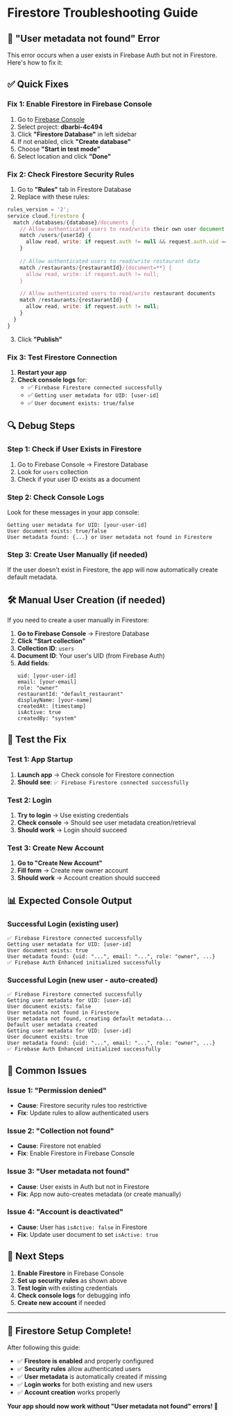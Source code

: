 # Firestore Troubleshooting Guide

## 🚨 **"User metadata not found" Error**

This error occurs when a user exists in Firebase Auth but not in Firestore. Here's how to fix it:

## ✅ **Quick Fixes**

### **Fix 1: Enable Firestore in Firebase Console**
1. Go to [Firebase Console](https://console.firebase.google.com/)
2. Select project: **dbarbi-4c494**
3. Click **"Firestore Database"** in left sidebar
4. If not enabled, click **"Create database"**
5. Choose **"Start in test mode"**
6. Select location and click **"Done"**

### **Fix 2: Check Firestore Security Rules**
1. Go to **"Rules"** tab in Firestore Database
2. Replace with these rules:
```javascript
rules_version = '2';
service cloud.firestore {
  match /databases/{database}/documents {
    // Allow authenticated users to read/write their own user document
    match /users/{userId} {
      allow read, write: if request.auth != null && request.auth.uid == userId;
    }
    
    // Allow authenticated users to read/write restaurant data
    match /restaurants/{restaurantId}/{document=**} {
      allow read, write: if request.auth != null;
    }
    
    // Allow authenticated users to read/write restaurant documents
    match /restaurants/{restaurantId} {
      allow read, write: if request.auth != null;
    }
  }
}
```
3. Click **"Publish"**

### **Fix 3: Test Firestore Connection**
1. **Restart your app**
2. **Check console logs** for:
   - ✅ `Firebase Firestore connected successfully`
   - ✅ `Getting user metadata for UID: [user-id]`
   - ✅ `User document exists: true/false`

## 🔍 **Debug Steps**

### **Step 1: Check if User Exists in Firestore**
1. Go to Firebase Console → Firestore Database
2. Look for `users` collection
3. Check if your user ID exists as a document

### **Step 2: Check Console Logs**
Look for these messages in your app console:
```
Getting user metadata for UID: [your-user-id]
User document exists: true/false
User metadata found: {...} or User metadata not found in Firestore
```

### **Step 3: Create User Manually (if needed)**
If the user doesn't exist in Firestore, the app will now automatically create default metadata.

## 🛠️ **Manual User Creation (if needed)**

If you need to create a user manually in Firestore:

1. **Go to Firebase Console** → Firestore Database
2. **Click "Start collection"**
3. **Collection ID**: `users`
4. **Document ID**: Your user's UID (from Firebase Auth)
5. **Add fields**:
   ```
   uid: [your-user-id]
   email: [your-email]
   role: "owner"
   restaurantId: "default_restaurant"
   displayName: [your-name]
   createdAt: [timestamp]
   isActive: true
   createdBy: "system"
   ```

## 🧪 **Test the Fix**

### **Test 1: App Startup**
1. **Launch app** → Check console for Firestore connection
2. **Should see**: `✅ Firebase Firestore connected successfully`

### **Test 2: Login**
1. **Try to login** → Use existing credentials
2. **Check console** → Should see user metadata creation/retrieval
3. **Should work** → Login should succeed

### **Test 3: Create New Account**
1. **Go to "Create New Account"**
2. **Fill form** → Create new owner account
3. **Should work** → Account creation should succeed

## 📊 **Expected Console Output**

### **Successful Login (existing user)**
```
✅ Firebase Firestore connected successfully
Getting user metadata for UID: [user-id]
User document exists: true
User metadata found: {uid: "...", email: "...", role: "owner", ...}
✅ Firebase Auth Enhanced initialized successfully
```

### **Successful Login (new user - auto-created)**
```
✅ Firebase Firestore connected successfully
Getting user metadata for UID: [user-id]
User document exists: false
User metadata not found in Firestore
User metadata not found, creating default metadata...
Default user metadata created
Getting user metadata for UID: [user-id]
User document exists: true
User metadata found: {uid: "...", email: "...", role: "owner", ...}
✅ Firebase Auth Enhanced initialized successfully
```

## 🚨 **Common Issues**

### **Issue 1: "Permission denied"**
- **Cause**: Firestore security rules too restrictive
- **Fix**: Update rules to allow authenticated users

### **Issue 2: "Collection not found"**
- **Cause**: Firestore not enabled
- **Fix**: Enable Firestore in Firebase Console

### **Issue 3: "User metadata not found"**
- **Cause**: User exists in Auth but not in Firestore
- **Fix**: App now auto-creates metadata (or create manually)

### **Issue 4: "Account is deactivated"**
- **Cause**: User has `isActive: false` in Firestore
- **Fix**: Update user document to set `isActive: true`

## 🎯 **Next Steps**

1. **Enable Firestore** in Firebase Console
2. **Set up security rules** as shown above
3. **Test login** with existing credentials
4. **Check console logs** for debugging info
5. **Create new account** if needed

---

## 🎉 **Firestore Setup Complete!**

After following this guide:
- ✅ **Firestore is enabled** and properly configured
- ✅ **Security rules** allow authenticated users
- ✅ **User metadata** is automatically created if missing
- ✅ **Login works** for both existing and new users
- ✅ **Account creation** works properly

**Your app should now work without "User metadata not found" errors! 🚀**
